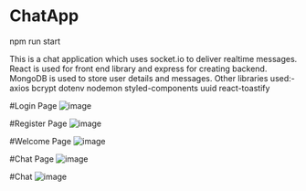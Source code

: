 # ChatApp

npm run start

This is a chat application which uses socket.io to deliver realtime messages. React is used for front end library and express for creating backend. MongoDB is used to store user details and messages.
Other libraries used:- 
axios
bcrypt
dotenv
nodemon
styled-components
uuid
react-toastify

#Login Page
![image](https://user-images.githubusercontent.com/76148907/178007346-07ec48eb-8f94-422b-9630-45e4f04d2cdd.png)

#Register Page
![image](https://user-images.githubusercontent.com/76148907/178007497-9ba897f5-7d59-4978-9deb-846937b06635.png)

#Welcome Page
![image](https://user-images.githubusercontent.com/76148907/178007619-41b37dc7-19ad-4431-9903-203d187f4e98.png)

#Chat Page
![image](https://user-images.githubusercontent.com/76148907/178007691-493c0ab3-f239-4404-83f9-d34e8847c8fd.png)

#Chat
![image](https://user-images.githubusercontent.com/76148907/178007949-64f95df5-7a27-4843-b908-11986a4ed022.png)
